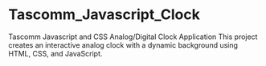 # Tascomm_Javascript_Clock
Tascomm Javascript and CSS Analog/Digital Clock Application This project creates an interactive analog clock with a dynamic background using HTML, CSS, and JavaScript.
